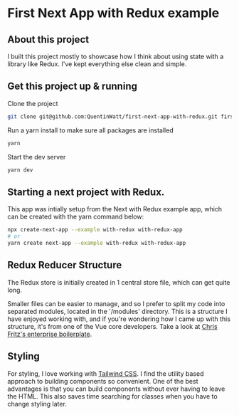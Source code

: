 # First Next App with Redux example

## About this project

I built this project mostly to showcase how I think about using state with a library like Redux. I've kept everything else clean and simple.

## Get this project up & running

Clone the project

```bash
git clone git@github.com:QuentinWatt/first-next-app-with-redux.git first-react-project-with-next
```

Run a yarn install to make sure all packages are installed

```bash
yarn
```

Start the dev server

```bash
yarn dev
```

## Starting a next project with Redux.

This app was intially setup from the Next with Redux example app, which can be created with the yarn command below:

```bash
npx create-next-app --example with-redux with-redux-app
# or
yarn create next-app --example with-redux with-redux-app
```

## Redux Reducer Structure

The Redux store is initially created in 1 central store file, which can get quite long.

Smaller files can be easier to manage, and so I prefer to split my code into separated modules, located in the '/modules' directory. This is a structure I have enjoyed working with, and if you're wondering how I came up with this structure, it's from one of the Vue core developers. Take a look at [Chris Fritz's enterprise boilerplate](https://github.com/chrisvfritz/vue-enterprise-boilerplate/blob/master/src/state/modules/users.js).

## Styling

For styling, I love working with [Tailwind CSS](https://tailwindcss.com/). I find the utility based approach to building components so convenient. One of the best advantages is that you can build components without ever having to leave the HTML. This also saves time searching for classes when you have to change styling later.
